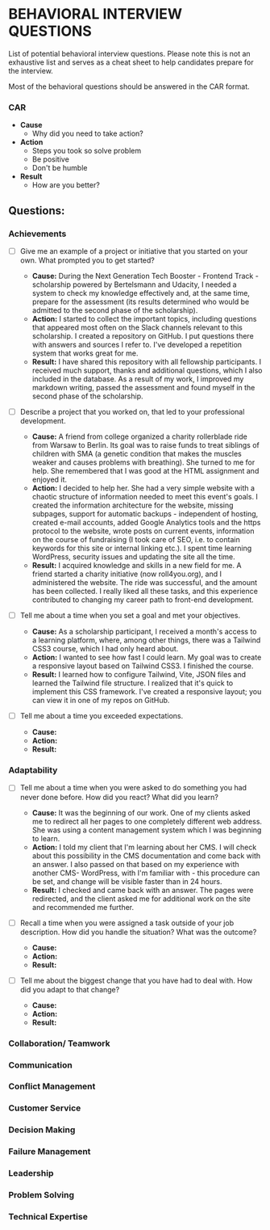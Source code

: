 # BEHAVIORAL INTERVIEW QUESTIONS

List of potential behavioral interview questions. Please note this is not an exhaustive list and serves as a cheat sheet to help candidates prepare for the interview.

Most of the behavioral questions should be answered in the CAR format.
### CAR

- **Cause**
  - Why did you need to take action?
- **Action**
  - Steps you took so solve problem
  - Be positive
  - Don't be humble
- **Result**
  - How are you better?

## Questions:

### Achievements
- [ ] Give me an example of a project or initiative that you started on your own. What prompted you to get started?
  - **Cause:**
  During the Next Generation Tech Booster - Frontend Track - scholarship powered by Bertelsmann and Udacity, I needed a system to check my knowledge effectively and, at the same time, prepare for the assessment  (its results determined who would be admitted to the second phase of the scholarship).
  - **Action:**
  I started to collect the important topics, including questions that appeared most often on the Slack channels relevant to this scholarship. I created a repository on GitHub. I put questions there with answers and sources I refer to. I've developed a repetition system that works great for me.
  - **Result:**
  I have shared this repository with all fellowship participants. I received much support, thanks and additional questions, which I also included in the database. As a result of my work, I improved my markdown writing, passed the assessment and found myself in the second phase of the scholarship.
  

- [ ] Describe a project that you worked on, that led to your professional development.
  - **Cause:**
  A friend from college organized a charity rollerblade ride from Warsaw to Berlin. Its goal was to raise funds to treat siblings of children with SMA (a genetic condition that makes the muscles weaker and causes problems with breathing). She turned to me for help. She remembered that I was good at the HTML assignment and enjoyed it.
  - **Action:**
  I decided to help her. She had a very simple website with a chaotic structure of information needed to meet this event's goals. I created the information architecture for the website, missing subpages, support for automatic backups - independent of hosting, created e-mail accounts, added Google Analytics tools and the https protocol to the website, wrote posts on current events, information on the course of fundraising (I took care of SEO, i.e. to contain keywords for this site or internal linking etc.). I spent time learning WordPress, security issues and updating the site all the time.
  - **Result:**
  I acquired knowledge and skills in a new field for me. A friend started a charity initiative (now roll4you.org), and I administered the website. The ride was successful, and the amount has been collected. I really liked all these tasks, and this experience contributed to changing my career path to front-end development.

- [ ] Tell me about a time when you set a goal and met your objectives.
  - **Cause:** As a scholarship participant, I received a month's access to a learning platform, where, among other things, there was a Tailwind CSS3 course, which I had only heard about.
  - **Action:** I wanted to see how fast I could learn. My goal was to create a responsive layout based on Tailwind CSS3. I finished the course.
  - **Result:** I learned how to configure Tailwind, Vite, JSON files and learned the Tailwind file structure. I realized that it's quick to implement this CSS framework. I've created a responsive layout; you can view it in one of my repos on GitHub.


- [ ] Tell me about a time you exceeded expectations.
  - **Cause:**
  - **Action:**
  - **Result:**

### Adaptability
- [ ] Tell me about a time when you were asked to do something you had never done before. How did you react? What did you learn?
  - **Cause:** It was the beginning of our work. One of my clients asked me to redirect all her pages to one completely different web address. She was using a content management system which I was beginning to learn.
  - **Action:** I told my client that I'm learning about her CMS. I will check about this possibility in the CMS documentation and come back with an answer. I also passed on that based on my experience with another CMS- WordPress, with I'm familiar with - this procedure can be set, and change will be visible faster than in 24 hours. 
  - **Result:** I checked and came back with an answer. The pages were redirected, and the client asked me for additional work on the site and recommended me further.




- [ ] Recall a time when you were assigned a task outside of your job description. How did you handle the situation? What was the outcome?
  - **Cause:**
  - **Action:**
  - **Result:**

- [ ] Tell me about the biggest change that you have had to deal with. How did you adapt to that change?
  - **Cause:**
  - **Action:**
  - **Result:**

### Collaboration/ Teamwork
### Communication
### Conflict Management
### Customer Service
### Decision Making
### Failure Management
### Leadership
### Problem Solving
### Technical Expertise



